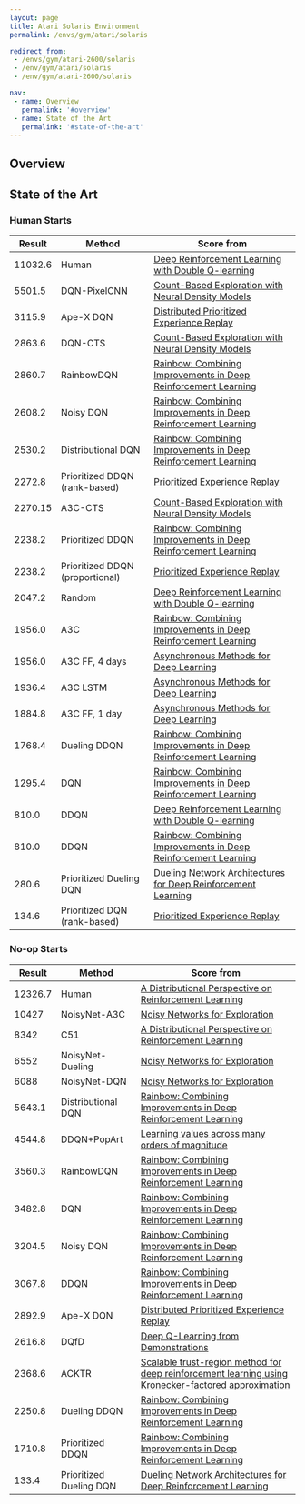 ```yaml
---
layout: page
title: Atari Solaris Environment
permalink: /envs/gym/atari/solaris

redirect_from:
 - /envs/gym/atari-2600/solaris
 - /env/gym/atari/solaris
 - /env/gym/atari-2600/solaris

nav:
 - name: Overview
   permalink: '#overview'
 - name: State of the Art
   permalink: '#state-of-the-art'
---
```



## Overview

## State of the Art

### Human Starts

| Result | Method | Score from |
|--------|--------|------------|
| 11032.6 | Human | [Deep Reinforcement Learning with Double Q-learning](https://arxiv.org/abs/1509.06461) |
| 5501.5 | DQN-PixelCNN | [Count-Based Exploration with Neural Density Models](https://arxiv.org/abs/1703.01310) |
| 3115.9 | Ape-X DQN | [Distributed Prioritized Experience Replay](https://arxiv.org/abs/1803.00933) |
| 2863.6 | DQN-CTS | [Count-Based Exploration with Neural Density Models](https://arxiv.org/abs/1703.01310) |
| 2860.7 | RainbowDQN | [Rainbow: Combining Improvements in Deep Reinforcement Learning](https://arxiv.org/abs/1710.02298) |
| 2608.2 | Noisy DQN | [Rainbow: Combining Improvements in Deep Reinforcement Learning](https://arxiv.org/abs/1710.02298) |
| 2530.2 | Distributional DQN | [Rainbow: Combining Improvements in Deep Reinforcement Learning](https://arxiv.org/abs/1710.02298) |
| 2272.8 | Prioritized DDQN (rank-based) | [Prioritized Experience Replay](https://arxiv.org/abs/1511.05952) |
| 2270.15 | A3C-CTS | [Count-Based Exploration with Neural Density Models](https://arxiv.org/abs/1703.01310) |
| 2238.2 | Prioritized DDQN | [Rainbow: Combining Improvements in Deep Reinforcement Learning](https://arxiv.org/abs/1710.02298) |
| 2238.2 | Prioritized DDQN (proportional) | [Prioritized Experience Replay](https://arxiv.org/abs/1511.05952) |
| 2047.2 | Random | [Deep Reinforcement Learning with Double Q-learning](https://arxiv.org/abs/1509.06461) |
| 1956.0 | A3C | [Rainbow: Combining Improvements in Deep Reinforcement Learning](https://arxiv.org/abs/1710.02298) |
| 1956.0 | A3C FF, 4 days | [Asynchronous Methods for Deep Learning](https://arxiv.org/abs/1602.01783) |
| 1936.4 | A3C LSTM | [Asynchronous Methods for Deep Learning](https://arxiv.org/abs/1602.01783) |
| 1884.8 | A3C FF, 1 day | [Asynchronous Methods for Deep Learning](https://arxiv.org/abs/1602.01783) |
| 1768.4 | Dueling DDQN | [Rainbow: Combining Improvements in Deep Reinforcement Learning](https://arxiv.org/abs/1710.02298) |
| 1295.4 | DQN | [Rainbow: Combining Improvements in Deep Reinforcement Learning](https://arxiv.org/abs/1710.02298) |
| 810.0 | DDQN | [Deep Reinforcement Learning with Double Q-learning](https://arxiv.org/abs/1509.06461) |
| 810.0 | DDQN | [Rainbow: Combining Improvements in Deep Reinforcement Learning](https://arxiv.org/abs/1710.02298) |
| 280.6 | Prioritized Dueling DQN | [Dueling Network Architectures for Deep Reinforcement Learning](https://arxiv.org/abs/1511.06581) |
| 134.6 | Prioritized DQN (rank-based) | [Prioritized Experience Replay](https://arxiv.org/abs/1511.05952) |

### No-op Starts

| Result | Method | Score from |
|--------|--------|------------|
| 12326.7 | Human | [A Distributional Perspective on Reinforcement Learning](https://arxiv.org/abs/1707.06887) |
| 10427 | NoisyNet-A3C | [Noisy Networks for Exploration](https://arxiv.org/abs/1706.10295) |
| 8342 | C51 | [A Distributional Perspective on Reinforcement Learning](https://arxiv.org/abs/1707.06887) |
| 6552 | NoisyNet-Dueling | [Noisy Networks for Exploration](https://arxiv.org/abs/1706.10295) |
| 6088 | NoisyNet-DQN | [Noisy Networks for Exploration](https://arxiv.org/abs/1706.10295) |
| 5643.1 | Distributional DQN | [Rainbow: Combining Improvements in Deep Reinforcement Learning](https://arxiv.org/abs/1710.02298) |
| 4544.8 | DDQN+PopArt | [Learning values across many orders of magnitude](https://arxiv.org/abs/1602.07714) |
| 3560.3 | RainbowDQN | [Rainbow: Combining Improvements in Deep Reinforcement Learning](https://arxiv.org/abs/1710.02298) |
| 3482.8 | DQN | [Rainbow: Combining Improvements in Deep Reinforcement Learning](https://arxiv.org/abs/1710.02298) |
| 3204.5 | Noisy DQN | [Rainbow: Combining Improvements in Deep Reinforcement Learning](https://arxiv.org/abs/1710.02298) |
| 3067.8 | DDQN | [Rainbow: Combining Improvements in Deep Reinforcement Learning](https://arxiv.org/abs/1710.02298) |
| 2892.9 | Ape-X DQN | [Distributed Prioritized Experience Replay](https://arxiv.org/abs/1803.00933) |
| 2616.8 | DQfD | [Deep Q-Learning from Demonstrations](https://arxiv.org/abs/1704.03732) |
| 2368.6 | ACKTR | [Scalable trust-region method for deep reinforcement learning using Kronecker-factored approximation](https://arxiv.org/abs/1708.05144) |
| 2250.8 | Dueling DDQN | [Rainbow: Combining Improvements in Deep Reinforcement Learning](https://arxiv.org/abs/1710.02298) |
| 1710.8 | Prioritized DDQN | [Rainbow: Combining Improvements in Deep Reinforcement Learning](https://arxiv.org/abs/1710.02298) |
| 133.4 | Prioritized Dueling DQN | [Dueling Network Architectures for Deep Reinforcement Learning](https://arxiv.org/abs/1511.06581) |

